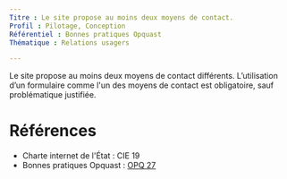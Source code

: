 ```yaml
---
Titre : Le site propose au moins deux moyens de contact.
Profil : Pilotage, Conception
Référentiel : Bonnes pratiques Opquast
Thématique : Relations usagers

---
```


Le site propose au moins deux moyens de contact différents. L’utilisation d’un formulaire comme l'un des moyens de contact est obligatoire, sauf problématique justifiée.

# Références

* Charte internet de l'État : CIE 19
* Bonnes pratiques Opquast : [OPQ 27](https://checklists.opquast.com/fr/qualiteweb/le-site-propose-au-moins-deux-moyens-de-contact)
